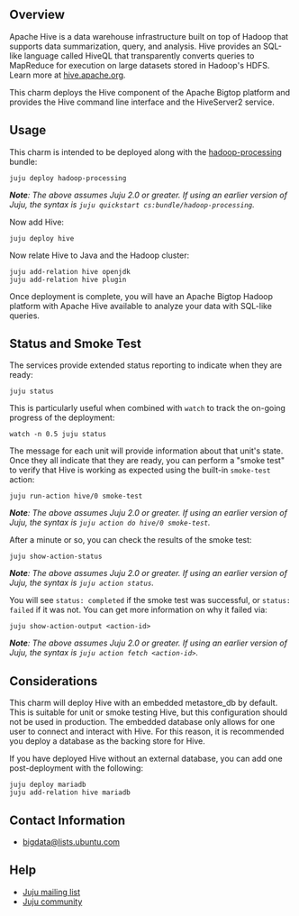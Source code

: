 <!--
  Licensed to the Apache Software Foundation (ASF) under one or more
  contributor license agreements.  See the NOTICE file distributed with
  this work for additional information regarding copyright ownership.
  The ASF licenses this file to You under the Apache License, Version 2.0
  (the "License"); you may not use this file except in compliance with
  the License.  You may obtain a copy of the License at

       http://www.apache.org/licenses/LICENSE-2.0

  Unless required by applicable law or agreed to in writing, software
  distributed under the License is distributed on an "AS IS" BASIS,
  WITHOUT WARRANTIES OR CONDITIONS OF ANY KIND, either express or implied.
  See the License for the specific language governing permissions and
  limitations under the License.
-->
## Overview

Apache Hive is a data warehouse infrastructure built on top of Hadoop that
supports data summarization, query, and analysis. Hive provides an SQL-like
language called HiveQL that transparently converts queries to MapReduce for
execution on large datasets stored in Hadoop's HDFS. Learn more at
[hive.apache.org](http://hive.apache.org).

This charm deploys the Hive component of the Apache Bigtop platform and
provides the Hive command line interface and the HiveServer2 service.


## Usage

This charm is intended to be deployed along with the
[hadoop-processing](https://jujucharms.com/hadoop-processing/) bundle:

    juju deploy hadoop-processing

_**Note**: The above assumes Juju 2.0 or greater. If using an earlier version
of Juju, the syntax is `juju quickstart cs:bundle/hadoop-processing`._

Now add Hive:

    juju deploy hive

Now relate Hive to Java and the Hadoop cluster:

    juju add-relation hive openjdk
    juju add-relation hive plugin

Once deployment is complete, you will have an Apache Bigtop Hadoop platform
with Apache Hive available to analyze your data with SQL-like queries.


## Status and Smoke Test

The services provide extended status reporting to indicate when they are ready:

    juju status

This is particularly useful when combined with `watch` to track the on-going
progress of the deployment:

    watch -n 0.5 juju status

The message for each unit will provide information about that unit's state.
Once they all indicate that they are ready, you can perform a "smoke test"
to verify that Hive is working as expected using the built-in `smoke-test`
action:

    juju run-action hive/0 smoke-test

_**Note**: The above assumes Juju 2.0 or greater. If using an earlier version
of Juju, the syntax is `juju action do hive/0 smoke-test`._

After a minute or so, you can check the results of the smoke test:

    juju show-action-status

_**Note**: The above assumes Juju 2.0 or greater. If using an earlier version
of Juju, the syntax is `juju action status`._

You will see `status: completed` if the smoke test was successful, or
`status: failed` if it was not.  You can get more information on why it failed
via:

    juju show-action-output <action-id>

_**Note**: The above assumes Juju 2.0 or greater. If using an earlier version
of Juju, the syntax is `juju action fetch <action-id>`._


## Considerations

This charm will deploy Hive with an embedded metastore_db by default. This
is suitable for unit or smoke testing Hive, but this configuration should not
be used in production. The embedded database only allows for one user to
connect and interact with Hive. For this reason, it is recommended you deploy
a database as the backing store for Hive.

If you have deployed Hive without an external database, you can add one
post-deployment with the following:

    juju deploy mariadb
    juju add-relation hive mariadb


## Contact Information

- <bigdata@lists.ubuntu.com>


## Help

- [Juju mailing list](https://lists.ubuntu.com/mailman/listinfo/juju)
- [Juju community](https://jujucharms.com/community)
